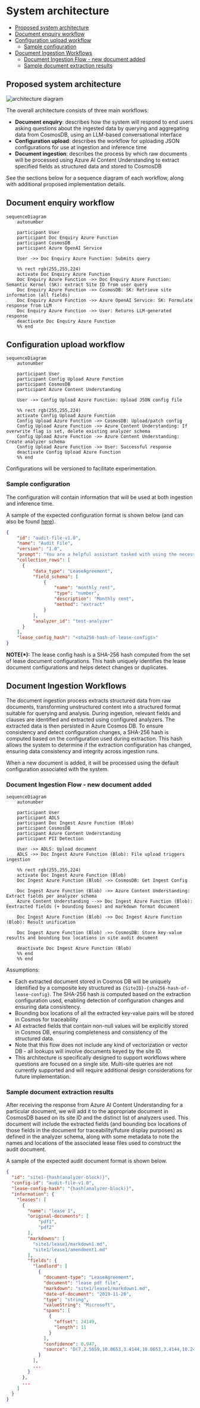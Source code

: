 # System architecture <!-- omit in toc -->

- [Proposed system architecture](#proposed-system-architecture)
- [Document enquiry workflow](#document-enquiry-workflow)
- [Configuration upload workflow](#configuration-upload-workflow)
  - [Sample configuration](#sample-configuration)
- [Document Ingestion Workflows](#document-ingestion-workflows)
  - [Document Ingestion Flow - new document added](#document-ingestion-flow---new-document-added)
  - [Sample document extraction results](#sample-document-extraction-results)

## Proposed system architecture

![architecture diagram](./images/simplified-arch.drawio.png)

The overall architecture consists of three main workflows:

- **Document enquiry**: describes how the system will respond to end users asking questions about the ingested data by querying and aggregating data from CosmosDB, using an LLM-based conversational interface
- **Configuration upload**: describes the workflow for uploading JSON configurations for use at ingestion and inference time
- **Document ingestion**: describes the process by which raw documents will be processed using Azure AI Content Understanding to extract specified fields as structured data and stored to CosmosDB

See the sections below for a sequence diagram of each workflow, along with additional proposed implementation details.

## Document enquiry workflow

```mermaid
sequenceDiagram
    autonumber

    participant User
    participant Doc Enquiry Azure Function
    participant CosmosDB
    participant Azure OpenAI Service

    User ->> Doc Enquiry Azure Function: Submits query

    %% rect rgb(255,255,224)
    activate Doc Enquiry Azure Function
    Doc Enquiry Azure Function ->> Doc Enquiry Azure Function: Semantic Kernel (SK): extract Site ID from user query 
    Doc Enquiry Azure Function ->> CosmosDB: SK: Retrieve site information (all fields)
    Doc Enquiry Azure Function ->> Azure OpenAI Service: SK: Formulate response from LLM
    Doc Enquiry Azure Function ->> User: Returns LLM-generated response
    deactivate Doc Enquiry Azure Function
    %% end
```

## Configuration upload workflow

```mermaid
sequenceDiagram
    autonumber

    participant User
    participant Config Upload Azure Function
    participant CosmosDB
    participant Azure Content Understanding

    User ->> Config Upload Azure Function: Upload JSON config file

    %% rect rgb(255,255,224)
    activate Config Upload Azure Function
    Config Upload Azure Function ->> CosmosDB: Upload/patch config 
    Config Upload Azure Function ->> Azure Content Understanding: If overwrite flag is set, delete existing analyzer schema
    Config Upload Azure Function ->> Azure Content Understanding: Create analyzer schema
    Config Upload Azure Function ->> User: Successful response
    deactivate Config Upload Azure Function
    %% end

```

Configurations will be versioned to facilitate experimentation.

### Sample configuration

The configuration will contain information that will be used at both ingestion and inference time.

A sample of the expected configuration format is shown below (and can also be found [here](../design/rest-api/configuration.json)).

```json
{
    "id": "audit-file-v1.0",
    "name": "Audit File",
    "version": "1.0",
    "prompt": "You are a helpful assistant tasked with using the necessary tools to retrieve lease information based on the site ID provided by the user.",
    "collection_rows": [
      {
          "data_type": "LeaseAgreement",
          "field_schema": [
              {
                  "name": "monthly_rent",
                  "type": "number",
                  "description": "Monthly rent",
                  "method": "extract"
              }
          ],
          "analyzer_id": "test-analyzer"
      }
    ],
    "lease_config_hash": "<sha256-hash-of-lease-configs>"
}
```

**NOTE(\*):** The lease config hash is a SHA-256 hash computed from the set of lease document configurations. This hash uniquely identifies the lease document configurations and helps detect changes or duplicates.

## Document Ingestion Workflows

The document ingestion process extracts structured data from raw documents, transforming unstructured content into a structured format suitable for querying and analysis. During ingestion, relevant fields and clauses are identified and extracted using configured analyzers. The extracted data is then persisted in Azure Cosmos DB. To ensure consistency and detect configuration changes, a SHA-256 hash is computed based on the configuration used during extraction. This hash allows the system to determine if the extraction configuration has changed, ensuring data consistency and integrity across ingestion runs.

When a new document is added, it will be processed using the default configuration associated with the system.

### Document Ingestion Flow - new document added

```mermaid
sequenceDiagram
    autonumber

    participant User
    participant ADLS
    participant Doc Ingest Azure Function (Blob)
    participant CosmosDB
    participant Azure Content Understanding
    participant PII Detection

    User ->> ADLS: Upload document
    ADLS ->> Doc Ingest Azure Function (Blob): File upload triggers ingestion

    %% rect rgb(255,255,224)
    activate Doc Ingest Azure Function (Blob)
    Doc Ingest Azure Function (Blob) ->> CosmosDB: Get Ingest Config

    Doc Ingest Azure Function (Blob) ->> Azure Content Understanding: Extract fields per analyzer schema
    Azure Content Understanding -->> Doc Ingest Azure Function (Blob): Eextracted fields (+ bounding boxes) and markdown format document

    Doc Ingest Azure Function (Blob) ->> Doc Ingest Azure Function (Blob): Result unification

    Doc Ingest Azure Function (Blob) ->> CosmosDB: Store key-value results and bounding box locations in site audit document

    deactivate Doc Ingest Azure Function (Blob)
    %% end
    %% end
```

Assumptions:

- Each extracted document stored in Cosmos DB will be uniquely identified by a composite key structured as `{SiteID}-{sha256-hash-of-lease-config}`. The SHA-256 hash is computed based on the extraction configuration used, enabling detection of configuration changes and ensuring data consistency.
- Bounding box locations of all the extracted key-value pairs will be stored in Cosmos for traceability
- All extracted fields that contain non-null values will be explicitly stored in Cosmos DB, ensuring completeness and consistency of the structured data.
- Note that this flow does not include any kind of vectorization or vector DB - all lookups will involve documents keyed by the site ID.
- This architecture is specifically designed to support workflows where questions are focused on a single site. Multi-site queries are not currently supported and will require additional design considerations for future implementation.

### Sample document extraction results

After receiving the response from Azure AI Content Understanding for a particular document, we will add it to the appropriate document in CosmosDB based on its site ID and the distinct list of analyzers used.
This document will include the extracted fields (and bounding box locations of those fields in the document for traceability/future display purposes) as defined in the analyzer schema, along with some metadata to note the names and locations of the associated lease files used to construct the audit document.

A sample of the expected audit document format is shown below.

```json
{
  "id": "site1-{hash(analyzer-block)}",
  "config-id": "audit-file-v1.0",
  "lease-config-hash": "{hash(analyzer-block)}",
  "information": {
    "leases": [
      {
        "name": "lease 1",
        "original-documents": [
            "pdf1",
            "pdf2"
        ],
        "markdowns": [
          "site1/lease1/markdown1.md",
          "site1/lease1/amendment1.md"
        ],
        "fields": {
          "landlord": [
            {
              "document-type": "LeaseAgreement",
              "document": "lease pdf file",
              "markdown": "site1/lease1/markdown1.md",
              "date-of-document": "2019-11-20",
              "type": "string",
              "valueString": "Microsoft",
              "spans": [
                {
                  "offset": 24149,
                  "length": 11
                }
              ],
              "confidence": 0.947,
              "source": "D(7,2.5659,10.0653,3.4144,10.0653,3.4144,10.2412,2.5659,10.2412)"
            }
          ],
          ...
        }
      },
      ...
    ]
  }
}
```
